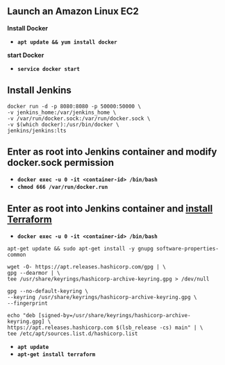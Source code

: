 ## Launch an Amazon Linux EC2
**Install Docker**
- **`apt update && yum install docker`**

**start Docker**
- **`service docker start`**


## Install Jenkins
```
docker run -d -p 8080:8080 -p 50000:50000 \
-v jenkins_home:/var/jenkins_home \
-v /var/run/docker.sock:/var/run/docker.sock \
-v $(which docker):/usr/bin/docker \
jenkins/jenkins:lts
```


## Enter as root into Jenkins container and modify docker.sock permission
- **`docker exec -u 0 -it <container-id> /bin/bash`**
- **`chmod 666 /var/run/docker.run`**


## Enter as root into Jenkins container and [install Terraform](https://developer.hashicorp.com/terraform/tutorials/aws-get-started/install-cli)
- **`docker exec -u 0 -it <container-id> /bin/bash`**
```
apt-get update && sudo apt-get install -y gnupg software-properties-common
```
```
wget -O- https://apt.releases.hashicorp.com/gpg | \
gpg --dearmor | \
tee /usr/share/keyrings/hashicorp-archive-keyring.gpg > /dev/null
```
```
gpg --no-default-keyring \
--keyring /usr/share/keyrings/hashicorp-archive-keyring.gpg \
--fingerprint
```
```
echo "deb [signed-by=/usr/share/keyrings/hashicorp-archive-keyring.gpg] \
https://apt.releases.hashicorp.com $(lsb_release -cs) main" | \
tee /etc/apt/sources.list.d/hashicorp.list
```
- **`apt update`**
- **`apt-get install terraform`**



